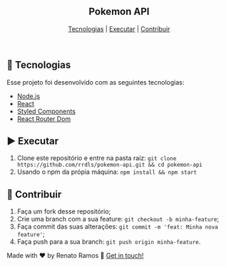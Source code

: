 <div align="center">

<h2 >
  Pokemon API
</h2>

[Tecnologias](#-tecnologias) |
[Executar](#%EF%B8%8F-executar) |
[Contribuir](#-contribuir)

</div>

<br>

## 🚀 Tecnologias

Esse projeto foi desenvolvido com as seguintes tecnologias:

- [Node.js](https://nodejs.org/en/)
- [React](https://reactjs.org)
- [Styled Components](https://styled-components.com/)
- [React Router Dom](https://reactrouter.com/web/guides/quick-start)

## ▶️ Executar

1. Clone este repositório e entre na pasta raíz: `git clone https://github.com/rrdls/pokemon-api.git && cd pokemon-api`
2. Usando o npm da própia máquina: `npm install && npm start`

## 🤔 Contribuir

1. Faça um fork desse repositório;
2. Crie uma branch com a sua feature: `git checkout -b minha-feature`;
3. Faça commit das suas alterações: `git commit -m 'feat: Minha nova feature'`;
4. Faça push para a sua branch: `git push origin minha-feature`.

Made with ♥ by Renato Ramos :wave: [Get in touch!](https://www.linkedin.com/in/renato-ramos-1443471a9)
